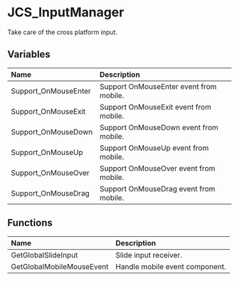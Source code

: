 # JCS_InputManager

Take care of the cross platform input.

## Variables

| Name                 | Description                             |
|:---------------------|:----------------------------------------|
| Support_OnMouseEnter | Support OnMouseEnter event from mobile. |
| Support_OnMouseExit  | Support OnMouseExit event from mobile.  |
| Support_OnMouseDown  | Support OnMouseDown event from mobile.  |
| Support_OnMouseUp    | Support OnMouseUp event from mobile.    |
| Support_OnMouseOver  | Support OnMouseOver event from mobile.  |
| Support_OnMouseDrag  | Support OnMouseDrag event from mobile.  |

## Functions

| Name                      | Description                    |
|:--------------------------|:-------------------------------|
| GetGlobalSlideInput       | Slide input receiver.          |
| GetGlobalMobileMouseEvent | Handle mobile event component. |
